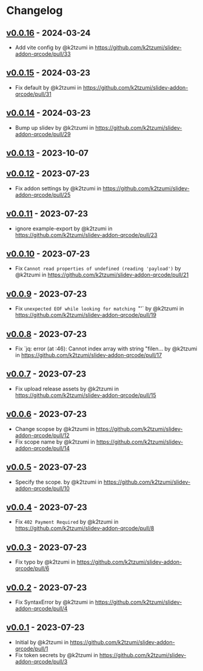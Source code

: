 # Changelog

## [v0.0.16](https://github.com/k2tzumi/slidev-addon-qrcode/compare/v0.0.15...v0.0.16) - 2024-03-24
- Add vite config by @k2tzumi in https://github.com/k2tzumi/slidev-addon-qrcode/pull/33

## [v0.0.15](https://github.com/k2tzumi/slidev-addon-qrcode/compare/v0.0.14...v0.0.15) - 2024-03-23
- Fix default by @k2tzumi in https://github.com/k2tzumi/slidev-addon-qrcode/pull/31

## [v0.0.14](https://github.com/k2tzumi/slidev-addon-qrcode/compare/v0.0.13...v0.0.14) - 2024-03-23
- Bump up slidev by @k2tzumi in https://github.com/k2tzumi/slidev-addon-qrcode/pull/29

## [v0.0.13](https://github.com/k2tzumi/slidev-addon-qrcode/compare/v0.0.12...v0.0.13) - 2023-10-07

## [v0.0.12](https://github.com/k2tzumi/slidev-addon-qrcode/compare/v0.0.11...v0.0.12) - 2023-07-23
- Fix addon settings by @k2tzumi in https://github.com/k2tzumi/slidev-addon-qrcode/pull/25

## [v0.0.11](https://github.com/k2tzumi/slidev-addon-qrcode/compare/v0.0.10...v0.0.11) - 2023-07-23
- ignore example-export by @k2tzumi in https://github.com/k2tzumi/slidev-addon-qrcode/pull/23

## [v0.0.10](https://github.com/k2tzumi/slidev-addon-qrcode/compare/v0.0.9...v0.0.10) - 2023-07-23
- Fix `Cannot read properties of undefined (reading 'payload')` by @k2tzumi in https://github.com/k2tzumi/slidev-addon-qrcode/pull/21

## [v0.0.9](https://github.com/k2tzumi/slidev-addon-qrcode/compare/v0.0.8...v0.0.9) - 2023-07-23
- Fix `unexpected EOF while looking for matching `"'` by @k2tzumi in https://github.com/k2tzumi/slidev-addon-qrcode/pull/19

## [v0.0.8](https://github.com/k2tzumi/slidev-addon-qrcode/compare/v0.0.7...v0.0.8) - 2023-07-23
- Fix `jq: error (at <stdin>:46): Cannot index array with string "filen… by @k2tzumi in https://github.com/k2tzumi/slidev-addon-qrcode/pull/17

## [v0.0.7](https://github.com/k2tzumi/slidev-addon-qrcode/compare/v0.0.6...v0.0.7) - 2023-07-23
- Fix upload release assets by @k2tzumi in https://github.com/k2tzumi/slidev-addon-qrcode/pull/15

## [v0.0.6](https://github.com/k2tzumi/slidev-addon-qrcode/compare/v0.0.5...v0.0.6) - 2023-07-23
- Change scopse by @k2tzumi in https://github.com/k2tzumi/slidev-addon-qrcode/pull/12
- Fix scope name by @k2tzumi in https://github.com/k2tzumi/slidev-addon-qrcode/pull/14

## [v0.0.5](https://github.com/k2tzumi/slidev-addon-qrcode/compare/v0.0.4...v0.0.5) - 2023-07-23
- Specify the scope. by @k2tzumi in https://github.com/k2tzumi/slidev-addon-qrcode/pull/10

## [v0.0.4](https://github.com/k2tzumi/slidev-addon-qrcode/compare/v0.0.3...v0.0.4) - 2023-07-23
- Fix `402 Payment Required` by @k2tzumi in https://github.com/k2tzumi/slidev-addon-qrcode/pull/8

## [v0.0.3](https://github.com/k2tzumi/slidev-addon-qrcode/compare/v0.0.2...v0.0.3) - 2023-07-23
- Fix typo by @k2tzumi in https://github.com/k2tzumi/slidev-addon-qrcode/pull/6

## [v0.0.2](https://github.com/k2tzumi/slidev-addon-qrcode/compare/v0.0.1...v0.0.2) - 2023-07-23
- Fix SyntaxError by @k2tzumi in https://github.com/k2tzumi/slidev-addon-qrcode/pull/4

## [v0.0.1](https://github.com/k2tzumi/slidev-addon-qrcode/commits/v0.0.1) - 2023-07-23
- Initial by @k2tzumi in https://github.com/k2tzumi/slidev-addon-qrcode/pull/1
- Fix token secrets by @k2tzumi in https://github.com/k2tzumi/slidev-addon-qrcode/pull/3
